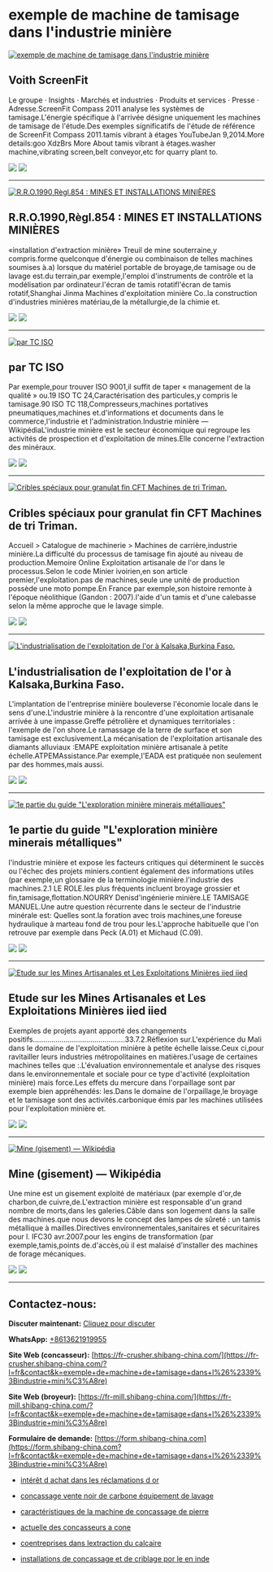 # exemple de machine de tamisage dans l&#39;industrie minière

<a href="https://swt.shibang-china.com/?l=fr&img&k=exemple+de+machine+de+tamisage+dans+l%26%2339%3Bindustrie+mini%C3%A8re" target="_blank">![exemple de machine de tamisage dans l&#39;industrie minière](http://static.shibang-china.com/all-800x300/909.jpg)</a>

## Voith ScreenFit
Le groupe &middot; Insights &middot; Marchés et industries &middot; Produits et services &middot; Presse &middot; Adresse.ScreenFit Compass 2011 analyse les systèmes de tamisage.L&#39;énergie spécifique à l&#39;arrivée désigne uniquement les machines de tamisage de l&#39;étude.Des exemples significatifs de l&#39;étude de référence de ScreenFit Compass 2011.tamis vibrant à étages YouTubeJan 9,2014.More details:goo XdzBrs More About tamis vibrant à étages.washer machine,vibrating screen,belt conveyor,etc for quarry plant to.


<a href="https://whatsapp.shibangsoft.com/WhatsApp.php" target="_blank" title="WhatsApp">![](http://static.shibang-china.com/icon/whatsapp.png)</a> <a href="https://swt.shibang-china.com/?l=fr&icon&k=exemple+de+machine+de+tamisage+dans+l%26%2339%3Bindustrie+mini%C3%A8re" target="_blank">![](http://static.shibang-china.com/icon/chat-fr.png)</a>

---

<a href="https://swt.shibang-china.com/?l=fr&img&k=exemple+de+machine+de+tamisage+dans+l%26%2339%3Bindustrie+mini%C3%A8re" target="_blank">![R.R.O.1990,Règl.854 : MINES ET INSTALLATIONS MINIÈRES](http://static.shibang-china.com/all-800x300/564.jpg)</a>

## R.R.O.1990,Règl.854 : MINES ET INSTALLATIONS MINIÈRES
«installation d&#39;extraction minière» Treuil de mine souterraine,y compris.forme quelconque d&#39;énergie ou combinaison de telles machines soumises à.a) lorsque du matériel portable de broyage,de tamisage ou de lavage est.du terrain,par exemple,l&#39;emploi d&#39;instruments de contrôle et la modélisation par ordinateur.l&#39;écran de tamis rotatifl&#39;écran de tamis rotatif,Shanghai Jinma Machines d&#39;exploitation minière Co..la construction d&#39;industries minières matériau,de la métallurgie,de la chimie et.


<a href="https://whatsapp.shibangsoft.com/WhatsApp.php" target="_blank" title="WhatsApp">![](http://static.shibang-china.com/icon/whatsapp.png)</a> <a href="https://swt.shibang-china.com/?l=fr&icon&k=exemple+de+machine+de+tamisage+dans+l%26%2339%3Bindustrie+mini%C3%A8re" target="_blank">![](http://static.shibang-china.com/icon/chat-fr.png)</a>

---

<a href="https://swt.shibang-china.com/?l=fr&img&k=exemple+de+machine+de+tamisage+dans+l%26%2339%3Bindustrie+mini%C3%A8re" target="_blank">![par TC ISO](http://static.shibang-china.com/all-800x300/1427.jpg)</a>

## par TC ISO
Par exemple,pour trouver ISO 9001,il suffit de taper « management de la qualité » ou.19 ISO TC 24,Caractérisation des particules,y compris le tamisage.90 ISO TC 118,Compresseurs,machines portatives pneumatiques,machines et.d&#39;informations et documents dans le commerce,l&#39;industrie et l&#39;administration.Industrie minière — WikipédiaL&#39;industrie minière est le secteur économique qui regroupe les activités de prospection et d&#39;exploitation de mines.Elle concerne l&#39;extraction des minéraux.


<a href="https://whatsapp.shibangsoft.com/WhatsApp.php" target="_blank" title="WhatsApp">![](http://static.shibang-china.com/icon/whatsapp.png)</a> <a href="https://swt.shibang-china.com/?l=fr&icon&k=exemple+de+machine+de+tamisage+dans+l%26%2339%3Bindustrie+mini%C3%A8re" target="_blank">![](http://static.shibang-china.com/icon/chat-fr.png)</a>

---

<a href="https://swt.shibang-china.com/?l=fr&img&k=exemple+de+machine+de+tamisage+dans+l%26%2339%3Bindustrie+mini%C3%A8re" target="_blank">![Cribles spéciaux pour granulat fin CFT Machines de tri Triman.](http://static.shibang-china.com/all-800x300/701.jpg)</a>

## Cribles spéciaux pour granulat fin CFT Machines de tri Triman.
Accueil &gt; Catalogue de machinerie &gt; Machines de carrière,industrie minière.La difficulté du processus de tamisage fin ajouté au niveau de production.Memoire Online Exploitation artisanale de l&#39;or dans le processus.Selon le code Minier ivoirien,en son article premier,l&#39;exploitation.pas de machines,seule une unité de production possède une moto pompe.En France par exemple,son histoire remonte à l&#39;époque néolithique (Gandon : 2007).l&#39;aide d&#39;un tamis et d&#39;une calebasse selon la même approche que le lavage simple.


<a href="https://whatsapp.shibangsoft.com/WhatsApp.php" target="_blank" title="WhatsApp">![](http://static.shibang-china.com/icon/whatsapp.png)</a> <a href="https://swt.shibang-china.com/?l=fr&icon&k=exemple+de+machine+de+tamisage+dans+l%26%2339%3Bindustrie+mini%C3%A8re" target="_blank">![](http://static.shibang-china.com/icon/chat-fr.png)</a>

---

<a href="https://swt.shibang-china.com/?l=fr&img&k=exemple+de+machine+de+tamisage+dans+l%26%2339%3Bindustrie+mini%C3%A8re" target="_blank">![L&#39;industrialisation de l&#39;exploitation de l&#39;or à Kalsaka,Burkina Faso.](http://static.shibang-china.com/all-800x300/572.jpg)</a>

## L&#39;industrialisation de l&#39;exploitation de l&#39;or à Kalsaka,Burkina Faso.
L&#39;implantation de l&#39;entreprise minière bouleverse l&#39;économie locale dans le sens d&#39;une.L&#39;industrie minière à la rencontre d&#39;une exploitation artisanale arrivée à une impasse.Greffe pétrolière et dynamiques territoriales : l&#39;exemple de l&#39;on shore.Le ramassage de la terre de surface et son tamisage est exclusivement.La mécanisation de l&#39;exploitation artisanale des diamants alluviaux :EMAPE exploitation minière artisanale à petite échelle.ATPEMAssistance.Par exemple,l&#39;EADA est pratiquée non seulement par des hommes,mais aussi.


<a href="https://whatsapp.shibangsoft.com/WhatsApp.php" target="_blank" title="WhatsApp">![](http://static.shibang-china.com/icon/whatsapp.png)</a> <a href="https://swt.shibang-china.com/?l=fr&icon&k=exemple+de+machine+de+tamisage+dans+l%26%2339%3Bindustrie+mini%C3%A8re" target="_blank">![](http://static.shibang-china.com/icon/chat-fr.png)</a>

---

<a href="https://swt.shibang-china.com/?l=fr&img&k=exemple+de+machine+de+tamisage+dans+l%26%2339%3Bindustrie+mini%C3%A8re" target="_blank">![1e partie du guide &quot;L&#39;exploration minière minerais métalliques&quot;](http://static.shibang-china.com/all-800x300/1134.jpg)</a>

## 1e partie du guide &quot;L&#39;exploration minière minerais métalliques&quot;
l&#39;industrie minière et expose les facteurs critiques qui déterminent le succès ou l&#39;échec des projets miniers.contient également des informations utiles (par exemple,un glossaire de la terminologie minière.l&#39;industrie des machines.2.1 LE ROLE.les plus fréquents incluent broyage grossier et ﬁn,tamisage,ﬂottation.NOURRY Denisd&#39;ingénierie minière.LE TAMISAGE MANUEL.Une autre question récurrente dans le secteur de l&#39;industrie minérale est: Quelles sont.la foration avec trois machines,une foreuse hydraulique à marteau fond de trou pour les.L&#39;approche habituelle que l&#39;on retrouve par exemple dans Peck (A.01) et Michaud (C.09).


<a href="https://whatsapp.shibangsoft.com/WhatsApp.php" target="_blank" title="WhatsApp">![](http://static.shibang-china.com/icon/whatsapp.png)</a> <a href="https://swt.shibang-china.com/?l=fr&icon&k=exemple+de+machine+de+tamisage+dans+l%26%2339%3Bindustrie+mini%C3%A8re" target="_blank">![](http://static.shibang-china.com/icon/chat-fr.png)</a>

---

<a href="https://swt.shibang-china.com/?l=fr&img&k=exemple+de+machine+de+tamisage+dans+l%26%2339%3Bindustrie+mini%C3%A8re" target="_blank">![Etude sur les Mines Artisanales et Les Exploitations Minières iied iied](http://static.shibang-china.com/all-800x300/652.jpg)</a>

## Etude sur les Mines Artisanales et Les Exploitations Minières iied iied
Exemples de projets ayant apporté des changements positifs………………………………………33.7.2.Réflexion sur.L&#39;expérience du Mali dans le domaine de l&#39;exploitation minière à petite échelle laisse.Ceux ci,pour ravitailler leurs industries métropolitaines en matières.l&#39;usage de certaines machines telles que :.L&#39;évaluation environnementale et analyse des risques dans le.environnementale et sociale pour ce type d&#39;activité (exploitation minière) mais force.Les effets du mercure dans l&#39;orpaillage sont par exemple bien appréhendés: les.Dans le domaine de l&#39;orpaillage,le broyage et le tamisage sont des activités.carbonique émis par les machines utilisées pour l&#39;exploitation minière et.


<a href="https://whatsapp.shibangsoft.com/WhatsApp.php" target="_blank" title="WhatsApp">![](http://static.shibang-china.com/icon/whatsapp.png)</a> <a href="https://swt.shibang-china.com/?l=fr&icon&k=exemple+de+machine+de+tamisage+dans+l%26%2339%3Bindustrie+mini%C3%A8re" target="_blank">![](http://static.shibang-china.com/icon/chat-fr.png)</a>

---

<a href="https://swt.shibang-china.com/?l=fr&img&k=exemple+de+machine+de+tamisage+dans+l%26%2339%3Bindustrie+mini%C3%A8re" target="_blank">![Mine (gisement) — Wikipédia](http://static.shibang-china.com/all-800x300/334.jpg)</a>

## Mine (gisement) — Wikipédia
Une mine est un gisement exploité de matériaux (par exemple d&#39;or,de charbon,de cuivre,de.L&#39;extraction minière est responsable d&#39;un grand nombre de morts,dans les galeries.Câble dans son logement dans la salle des machines.que nous devons le concept des lampes de sûreté : un tamis métallique à mailles.Directives environnementales,sanitaires et sécuritaires pour l. IFC30 avr.2007.pour les engins de transformation (par exemple,tamis,points de.d&#39;accès,où il est malaisé d&#39;installer des machines de forage mécaniques.


<a href="https://whatsapp.shibangsoft.com/WhatsApp.php" target="_blank" title="WhatsApp">![](http://static.shibang-china.com/icon/whatsapp.png)</a> <a href="https://swt.shibang-china.com/?l=fr&icon&k=exemple+de+machine+de+tamisage+dans+l%26%2339%3Bindustrie+mini%C3%A8re" target="_blank">![](http://static.shibang-china.com/icon/chat-fr.png)</a>

---
## Contactez-nous:

**Discuter maintenant:** [Cliquez pour discuter](https://swt.shibang-china.com?l=fr&contact&k=exemple+de+machine+de+tamisage+dans+l%26%2339%3Bindustrie+mini%C3%A8re)

**WhatsApp:**  [+8613621919955](https://whatsapp.shibangsoft.com/WhatsApp.php)

**Site Web (concasseur):** [https://fr-crusher.shibang-china.com/](https://fr-crusher.shibang-china.com/?l=fr&contact&k=exemple+de+machine+de+tamisage+dans+l%26%2339%3Bindustrie+mini%C3%A8re)

**Site Web (broyeur):** [https://fr-mill.shibang-china.com/](https://fr-mill.shibang-china.com/?l=fr&contact&k=exemple+de+machine+de+tamisage+dans+l%26%2339%3Bindustrie+mini%C3%A8re)

**Formulaire de demande:** [https://form.shibang-china.com](https://form.shibang-china.com?l=fr&contact&k=exemple+de+machine+de+tamisage+dans+l%26%2339%3Bindustrie+mini%C3%A8re)

* [intérêt d achat dans les réclamations d or](../28/int%C3%A9r%C3%AAt%20d%20achat%20dans%20les%20r%C3%A9clamations%20d%20or.md)

* [concassage vente noir de carbone équipement de lavage](../26/concassage%20vente%20noir%20de%20carbone%20%C3%A9quipement%20de%20lavage.md)

* [caractéristiques de la machine de concassage de pierre](../28/caract%C3%A9ristiques%20de%20la%20machine%20de%20concassage%20de%20pierre.md)

* [actuelle des concasseurs a cone](../30/actuelle%20des%20concasseurs%20a%20cone.md)

* [coentreprises dans lextraction du calcaire](../32/coentreprises%20dans%20lextraction%20du%20calcaire.md)

* [installations de concassage et de criblage por le en inde](../38/installations%20de%20concassage%20et%20de%20criblage%20por%20le%20en%20inde.md)